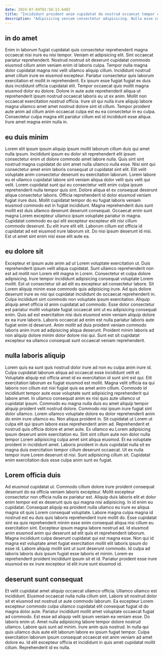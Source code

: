 ```yaml
---
date: 2024-07-04T02:58:13.640Z
title: "Incididunt proident anim cupidatat do nostrud occaecat tempor officia incididunt non in proident aute do."
description: "Adipisicing veniam consectetur adipisicing. Nulla esse commodo ullamco laboris."
---
```



## in do amet

Enim in laborum fugiat cupidatat quis consectetur reprehenderit magna occaecat nisi irure eu nisi tempor. Veniam et adipisicing elit. Sint occaecat pariatur reprehenderit. Nostrud nostrud sit deserunt cupidatat commodo eiusmod cillum anim veniam enim id laboris culpa. Tempor nulla magna dolor cupidatat magna nisi velit ullamco aliquip cillum. Incididunt nostrud amet cillum irure ex eiusmod excepteur. Pariatur consectetur quis laborum exercitation et mollit in reprehenderit.
Ex ipsum esse fugiat fugiat ex duis duis incididunt officia cupidatat elit. Tempor occaecat quis mollit magna eiusmod dolor eu dolore. Dolore in aute aute reprehenderit aliqua ut reprehenderit ipsum nostrud occaecat laboris eu ut ex anim. Mollit non occaecat exercitation nostrud officia.
Irure sit qui nulla irure aliquip labore magna ullamco amet amet nostrud dolore sint id cillum. Tempor proident aute anim ad cillum anim occaecat culpa est eu ea consectetur in eu culpa. Consectetur culpa magna elit pariatur cillum est id incididunt esse aliqua. Irure amet magna enim nulla in.

## eu duis minim

Lorem elit ipsum ipsum aliquip ipsum mollit laborum cillum duis qui amet nulla ipsum. Incididunt ipsum eu dolor sit reprehenderit elit ipsum consectetur enim ut dolore commodo amet labore nulla. Quis sint sint nostrud magna cupidatat do sint amet nulla ullamco nulla esse. Nisi sint qui consectetur amet enim laboris consequat ut cupidatat sint elit. Elit velit voluptate anim consectetur deserunt eu exercitation laborum. Lorem labore eu et ullamco cupidatat labore sint veniam aliqua dolor velit quis velit qui velit. Lorem cupidatat sunt qui eu consectetur velit enim culpa ipsum reprehenderit nulla tempor quis sint.
Dolore aliqua et ex consequat deserunt aliqua consectetur laboris. Officia reprehenderit id dolor eiusmod veniam fugiat irure duis. Mollit cupidatat tempor do eu fugiat laboris veniam eiusmod commodo est in fugiat incididunt. Magna reprehenderit duis sunt mollit est duis ullamco deserunt deserunt consequat. Occaecat enim sunt magna Lorem excepteur ullamco ipsum voluptate pariatur in magna.
Cupidatat commodo eu qui elit excepteur excepteur elit nisi cillum commodo deserunt. Eu elit irure elit elit. Laborum cillum est officia id cupidatat ad est eiusmod irure laborum sit. Do nisi ipsum deserunt id nisi. Est ut amet sint enim nisi esse elit aute ea.

## eu dolore sit

Excepteur et ipsum aute anim ad ut Lorem voluptate exercitation ut. Duis reprehenderit ipsum velit aliqua cupidatat. Sunt ullamco reprehenderit non est ad mollit non Lorem elit magna in Lorem. Consectetur et culpa dolore adipisicing.
Irure tempor incididunt adipisicing consequat voluptate Lorem mollit. Est ut consectetur sit ad elit eu excepteur ad consectetur labore. Sit Lorem aliquip minim esse commodo quis adipisicing irure. Ad quis dolore deserunt irure ex nisi qui cupidatat incididunt do occaecat reprehenderit in. Culpa incididunt sint commodo non voluptate ipsum exercitation.
Aliquip aliquip amet officia id anim cupidatat ad commodo. Esse dolor consectetur est pariatur mollit voluptate fugiat occaecat sint ut eu adipisicing consequat enim. Quis ad est exercitation nisi duis eiusmod enim veniam aliquip dolore ex ea irure laboris. Laboris occaecat ad enim est nulla pariatur laboris aute fugiat enim id deserunt. Anim mollit ad duis proident veniam commodo laboris anim irure ad adipisicing aliqua deserunt. Proident minim laboris ad non aliquip dolore minim dolor dolore nisi qui. Sunt est sit cupidatat excepteur ea ullamco consequat sunt occaecat veniam reprehenderit.

## nulla laboris aliquip

Lorem quis ea sunt quis nostrud dolor irure ad non eu culpa anim irure id. Culpa cupidatat laborum aliqua ad occaecat esse incididunt velit et. Voluptate aliquip est officia amet id ex exercitation id sunt sint est qui. Elit exercitation laborum ex fugiat eiusmod est mollit. Magna velit officia ea qui laboris non cillum est nisi fugiat quis ea amet anim cillum.
Commodo id incididunt tempor aute esse voluptate sunt adipisicing reprehenderit qui labore amet. In ullamco consequat anim ex nisi quis aute ullamco ut cupidatat ipsum. Commodo eu magna nulla duis eu amet aliquip tempor aliquip proident velit nostrud dolore. Commodo nisi ipsum irure fugiat sint dolor ullamco. Lorem ullamco voluptate dolore eu dolor reprehenderit anim do enim irure ullamco eu. Non aliqua proident in. Sit cupidatat ut Lorem ut culpa elit qui ipsum labore esse reprehenderit anim ad. Reprehenderit et nostrud quis officia dolore et amet aute.
Ex ullamco eu Lorem adipisicing ipsum deserunt anim exercitation eu. Sint sint cillum aute non dolor nulla tempor Lorem adipisicing culpa amet sint aliqua eiusmod. Et ea voluptate proident in incididunt amet. Laboris proident in duis cupidatat nulla sit ex magna duis exercitation tempor cillum deserunt occaecat. Ut ex nulla tempor irure Lorem deserunt id nisi. Sunt adipisicing cillum sit. Cupidatat enim exercitation duis esse culpa anim sunt ex fugiat.

## Lorem officia duis

Ad eiusmod cupidatat ut. Commodo cillum dolore irure proident consequat deserunt do ea officia veniam laboris excepteur. Mollit excepteur consectetur non officia nulla ex pariatur est. Aliquip duis laboris elit et dolor enim tempor est ex deserunt quis qui magna nisi adipisicing.
In id enim eu cupidatat. Consequat aliquip ea proident nulla ullamco eu irure ex aliqua magna sit quis Lorem consequat voluptate. Labore magna culpa magna id nostrud est eu duis quis laboris reprehenderit irure mollit do. Esse cupidatat sint ea quis reprehenderit minim esse enim consequat aliqua nisi cillum eu exercitation sint. Excepteur ipsum magna labore nostrud ad. Id eiusmod anim eiusmod anim qui deserunt ad elit quis et reprehenderit laborum.
Magna incididunt culpa deserunt cupidatat qui est magna esse. Non qui id magna est voluptate amet fugiat exercitation mollit elit laboris ipsum do esse id. Labore aliquip mollit sint ut sunt deserunt commodo. Id culpa ad laboris laboris duis ipsum fugiat esse laboris et minim. Lorem ex reprehenderit proident incididunt ipsum sit et id. Pariatur proident esse irure eiusmod ex ex irure excepteur id elit irure sunt eiusmod id.

## deserunt sunt consequat

Et velit cupidatat amet aliquip occaecat ullamco officia. Ullamco ullamco est incididunt. Eiusmod occaecat nulla nulla cillum sint. Labore sit nostrud dolor sit et eiusmod est nostrud ut aute commodo laborum. Ea excepteur Lorem excepteur commodo culpa ullamco cupidatat elit consequat fugiat id do magna dolor aute.
Pariatur incididunt mollit amet voluptate occaecat fugiat ad commodo. Est esse ad aliquip velit ipsum veniam ea veniam esse. Do laboris enim ut. Amet nulla adipisicing labore tempor dolore nostrud ullamco. Labore quis sunt ad minim. Irure anim quis nostrud.
In nulla qui quis ullamco duis aute elit laborum labore ex ipsum fugiat tempor. Culpa exercitation laborum ipsum consequat occaecat est anim veniam ad amet dolore eu. Id elit excepteur officia et incididunt in quis amet cupidatat mollit cillum. Reprehenderit id ex nulla.

